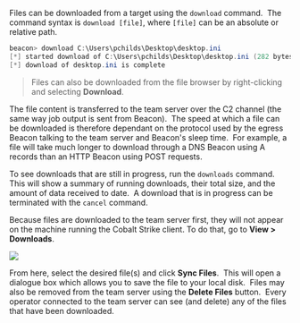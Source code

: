 Files can be downloaded from a target using the `download` command.  The command syntax is `download [file]`, where `[file]` can be an absolute or relative path.

```powershell
beacon> download C:\Users\pchilds\Desktop\desktop.ini
[*] started download of C:\Users\pchilds\Desktop\desktop.ini (282 bytes)
[*] download of desktop.ini is complete
```

> Files can also be downloaded from the file browser by right-clicking and selecting **Download**.

The file content is transferred to the team server over the C2 channel (the same way job output is sent from Beacon).  The speed at which a file can be downloaded is therefore dependant on the protocol used by the egress Beacon talking to the team server and Beacon's sleep time.  For example, a file will take much longer to download through a DNS Beacon using A records than an HTTP Beacon using POST requests.

To see downloads that are still in progress, run the `downloads` command.  This will show a summary of running downloads, their total size, and the amount of data received to date.  A download that is in progress can be terminated with the `cancel` command.

Because files are downloaded to the team server first, they will not appear on the machine running the Cobalt Strike client. To do that, go to **View > Downloads**.

![](https://lwfiles.mycourse.app/66e95234fe489daea7060790-public/29f5d4b648099b2dbd7dfb53a7c77a0f.png)

From here, select the desired file(s) and click **Sync Files**.  This will open a dialogue box which allows you to save the file to your local disk.  Files may also be removed from the team server using the **Delete Files** button.  Every operator connected to the team server can see (and delete) any of the files that have been downloaded.